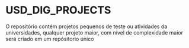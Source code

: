 # USD_DIG_PROJECTS

O repositório contém projetos pequenos de teste ou atividades da universidades, qualquer projeto maior, com nível de complexidade maior será criado em um repósitorio único
